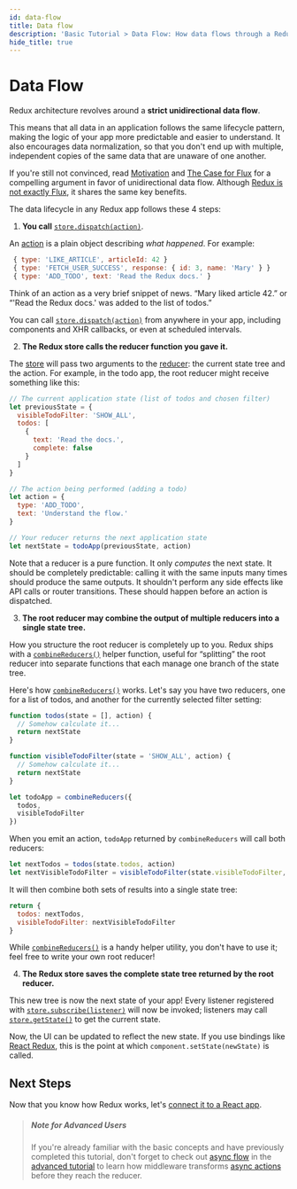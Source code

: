 ```yaml
---
id: data-flow
title: Data flow
description: 'Basic Tutorial > Data Flow: How data flows through a Redux app'
hide_title: true
---
```


# Data Flow

Redux architecture revolves around a **strict unidirectional data flow**.

This means that all data in an application follows the same lifecycle pattern, making the logic of your app more predictable and easier to understand. It also encourages data normalization, so that you don't end up with multiple, independent copies of the same data that are unaware of one another.

If you're still not convinced, read [Motivation](../understanding/thinking-in-redux/Motivation.md) and [The Case for Flux](https://medium.com/@dan_abramov/the-case-for-flux-379b7d1982c6) for a compelling argument in favor of unidirectional data flow. Although [Redux is not exactly Flux](../understanding/history-and-design/PriorArt.md), it shares the same key benefits.

The data lifecycle in any Redux app follows these 4 steps:

1. **You call** [`store.dispatch(action)`](../api/Store.md#dispatchaction).

An [action](Actions.md) is a plain object describing _what happened_. For example:

```js
 { type: 'LIKE_ARTICLE', articleId: 42 }
 { type: 'FETCH_USER_SUCCESS', response: { id: 3, name: 'Mary' } }
 { type: 'ADD_TODO', text: 'Read the Redux docs.' }
```

Think of an action as a very brief snippet of news. “Mary liked article 42.” or “'Read the Redux docs.' was added to the list of todos.”

You can call [`store.dispatch(action)`](../api/Store.md#dispatchaction) from anywhere in your app, including components and XHR callbacks, or even at scheduled intervals.

2. **The Redux store calls the reducer function you gave it.**

The [store](Store.md) will pass two arguments to the [reducer](Reducers.md): the current state tree and the action. For example, in the todo app, the root reducer might receive something like this:

```js
// The current application state (list of todos and chosen filter)
let previousState = {
  visibleTodoFilter: 'SHOW_ALL',
  todos: [
    {
      text: 'Read the docs.',
      complete: false
    }
  ]
}

// The action being performed (adding a todo)
let action = {
  type: 'ADD_TODO',
  text: 'Understand the flow.'
}

// Your reducer returns the next application state
let nextState = todoApp(previousState, action)
```

Note that a reducer is a pure function. It only _computes_ the next state. It should be completely predictable: calling it with the same inputs many times should produce the same outputs. It shouldn't perform any side effects like API calls or router transitions. These should happen before an action is dispatched.

3. **The root reducer may combine the output of multiple reducers into a single state tree.**

How you structure the root reducer is completely up to you. Redux ships with a [`combineReducers()`](../api/combineReducers.md) helper function, useful for “splitting” the root reducer into separate functions that each manage one branch of the state tree.

Here's how [`combineReducers()`](../api/combineReducers.md) works. Let's say you have two reducers, one for a list of todos, and another for the currently selected filter setting:

```js
function todos(state = [], action) {
  // Somehow calculate it...
  return nextState
}

function visibleTodoFilter(state = 'SHOW_ALL', action) {
  // Somehow calculate it...
  return nextState
}

let todoApp = combineReducers({
  todos,
  visibleTodoFilter
})
```

When you emit an action, `todoApp` returned by `combineReducers` will call both reducers:

```js
let nextTodos = todos(state.todos, action)
let nextVisibleTodoFilter = visibleTodoFilter(state.visibleTodoFilter, action)
```

It will then combine both sets of results into a single state tree:

```js
return {
  todos: nextTodos,
  visibleTodoFilter: nextVisibleTodoFilter
}
```

While [`combineReducers()`](../api/combineReducers.md) is a handy helper utility, you don't have to use it; feel free to write your own root reducer!

4. **The Redux store saves the complete state tree returned by the root reducer.**

This new tree is now the next state of your app! Every listener registered with [`store.subscribe(listener)`](../api/Store.md#subscribelistener) will now be invoked; listeners may call [`store.getState()`](../api/Store.md#getState) to get the current state.

Now, the UI can be updated to reflect the new state. If you use bindings like [React Redux](https://github.com/gaearon/react-redux), this is the point at which `component.setState(newState)` is called.

## Next Steps

Now that you know how Redux works, let's [connect it to a React app](UsageWithReact.md).

> ##### Note for Advanced Users
>
> If you're already familiar with the basic concepts and have previously completed this tutorial, don't forget to check out [async flow](../advanced/AsyncFlow.md) in the [advanced tutorial](../advanced/README.md) to learn how middleware transforms [async actions](../advanced/AsyncActions.md) before they reach the reducer.
